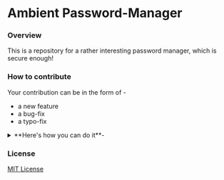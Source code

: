 # Ambient Password-Manager

### Overview
This is a repository for a rather interesting password manager, which is secure enough!

### How to contribute

Your contribution can be in the form of -  

+ a new feature
+ a bug-fix
+ a typo-fix

<details>

<summary> **Here's how you can do it**- </summary>

1. If you are working on a massive project, then [create an issue](https://github.com/Code-in-flux/Password-Manager/issues/new) for it before you begin ([learn more](https://docs.github.com/en/github/managing-your-work-on-github/about-issues))
2. [Fork](https://docs.github.com/en/github/getting-started-with-github/fork-a-repo) this repository (Optional)
3. Create a new [branch](https://docs.github.com/en/github/collaborating-with-issues-and-pull-requests/about-branches) and start working
4. When you are done, [create a pull request](https://github.com/Code-in-flux/Password-Manager/compare) from your branch to our master branch ([learn more](https://docs.github.com/en/github/collaborating-with-issues-and-pull-requests/about-pull-requests))
5. Your changes will be reviewed, and decision will be made, whether or not to [merge](https://docs.github.com/en/github/collaborating-with-issues-and-pull-requests/about-pull-request-merges) your changes

</details>

### License
[MIT License](https://opensource.org/licenses/MIT)
